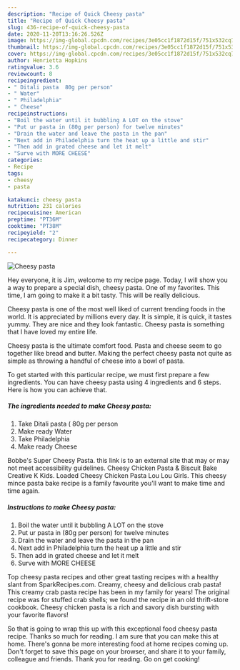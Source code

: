 ```yaml
---
description: "Recipe of Quick Cheesy pasta"
title: "Recipe of Quick Cheesy pasta"
slug: 436-recipe-of-quick-cheesy-pasta
date: 2020-11-20T13:16:26.526Z
image: https://img-global.cpcdn.com/recipes/3e05cc1f1872d15f/751x532cq70/cheesy-pasta-recipe-main-photo.jpg
thumbnail: https://img-global.cpcdn.com/recipes/3e05cc1f1872d15f/751x532cq70/cheesy-pasta-recipe-main-photo.jpg
cover: https://img-global.cpcdn.com/recipes/3e05cc1f1872d15f/751x532cq70/cheesy-pasta-recipe-main-photo.jpg
author: Henrietta Hopkins
ratingvalue: 3.6
reviewcount: 8
recipeingredient:
- " Ditali pasta  80g per person"
- " Water"
- " Philadelphia"
- " Cheese"
recipeinstructions:
- "Boil the water until it bubbling A LOT on the stove"
- "Put ur pasta in (80g per person) for twelve minutes"
- "Drain the water and leave the pasta in the pan"
- "Next add in Philadelphia turn the heat up a little and stir"
- "Then add in grated cheese and let it melt"
- "Surve with MORE CHEESE"
categories:
- Recipe
tags:
- cheesy
- pasta

katakunci: cheesy pasta 
nutrition: 231 calories
recipecuisine: American
preptime: "PT36M"
cooktime: "PT38M"
recipeyield: "2"
recipecategory: Dinner

---
```



![Cheesy pasta](https://img-global.cpcdn.com/recipes/3e05cc1f1872d15f/751x532cq70/cheesy-pasta-recipe-main-photo.jpg)

Hey everyone, it is Jim, welcome to my recipe page. Today, I will show you a way to prepare a special dish, cheesy pasta. One of my favorites. This time, I am going to make it a bit tasty. This will be really delicious.

Cheesy pasta is one of the most well liked of current trending foods in the world. It is appreciated by millions every day. It is simple, it is quick, it tastes yummy. They are nice and they look fantastic. Cheesy pasta is something that I have loved my entire life.

Cheesy pasta is the ultimate comfort food. Pasta and cheese seem to go together like bread and butter. Making the perfect cheesy pasta not quite as simple as throwing a handful of cheese into a bowl of pasta.


To get started with this particular recipe, we must first prepare a few ingredients. You can have cheesy pasta using 4 ingredients and 6 steps. Here is how you can achieve that.

<!--inarticleads1-->

##### The ingredients needed to make Cheesy pasta:

1. Take  Ditali pasta ( 80g per person
1. Make ready  Water
1. Take  Philadelphia
1. Make ready  Cheese


Bobbe&#39;s Super Cheesy Pasta. this link is to an external site that may or may not meet accessibility guidelines. Cheesy Chicken Pasta &amp; Biscuit Bake Creative K Kids. Loaded Cheesy Chicken Pasta Lou Lou Girls. This cheesy mince pasta bake recipe is a family favourite you&#39;ll want to make time and time again. 

<!--inarticleads2-->

##### Instructions to make Cheesy pasta:

1. Boil the water until it bubbling A LOT on the stove
1. Put ur pasta in (80g per person) for twelve minutes
1. Drain the water and leave the pasta in the pan
1. Next add in Philadelphia turn the heat up a little and stir
1. Then add in grated cheese and let it melt
1. Surve with MORE CHEESE


Top cheesy pasta recipes and other great tasting recipes with a healthy slant from SparkRecipes.com. Creamy, cheesy and delicious crab pasta! This creamy crab pasta recipe has been in my family for years! The original recipe was for stuffed crab shells; we found the recipe in an old thrift-store cookbook. Cheesy chicken pasta is a rich and savory dish bursting with your favorite flavors! 

So that is going to wrap this up with this exceptional food cheesy pasta recipe. Thanks so much for reading. I am sure that you can make this at home. There's gonna be more interesting food at home recipes coming up. Don't forget to save this page on your browser, and share it to your family, colleague and friends. Thank you for reading. Go on get cooking!

